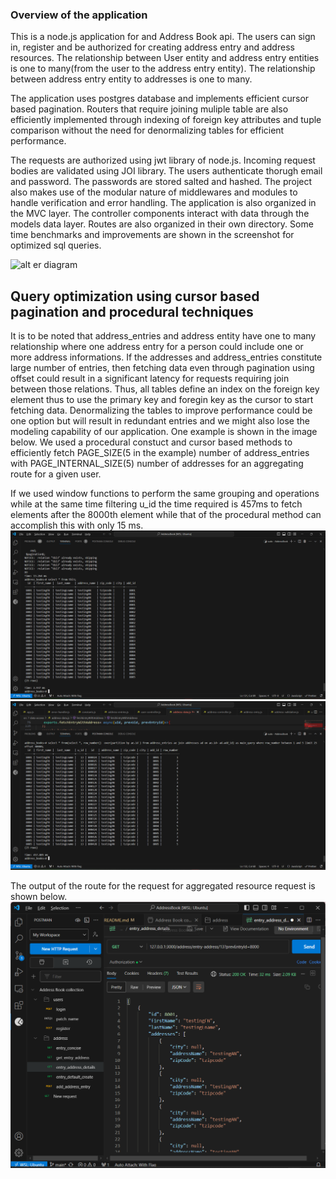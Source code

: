 ### Overview of the application
This is a node.js application for and Address Book api. The users can sign in, register and be authorized for creating address entry and address resources. The relationship between User entity and address entry entities is one to many(from the user to the address entry entity). The relationship between address entry entity to addresses is one to many.  

The application uses postgres database and implements efficient cursor based pagination. Routers that require joining muliple table are also efficiently implemented through indexing of foreign key attributes and tuple comparison without the need for denormalizing tables for efficient performance.

The requests are authorized using jwt library of node.js. Incoming request bodies are validated using JOI library. The users authenticate thorugh email and password. The passwords are stored salted and hashed. The project also makes use of the modular nature of middlewares and modules to handle verification and error handling.  The application is also organized in the MVC layer. The controller components interact with data through the models data layer. Routes are also organized in their own directory. Some time benchmarks and improvements are shown in the screenshot for optimized sql queries. 

![alt er diagram](readme/image.png)

## Query optimization using cursor based pagination and procedural techniques

It is to be noted that address_entries and address entity have one to many relationship where one address entry for a person could include one or more address informations. If the addresses and address_entries constitute large number of entries, then fetching data even through pagination using offset could result in a significant latency for requests requiring join between those relations.  Thus, all tables define an index on the foreign key element thus to use the primary key and foregin key as the cursor to start fetching data. Denormalizing the tables to improve performance could be one option but will result in redundant entries and we might also lose the modeling capability of our application. One example is shown in the image below. We used a procedural constuct and cursor based methods to efficiently fetch PAGE_SIZE(5 in the example) number of address_entries with PAGE_INTERNAL_SIZE(5) number of addresses for an aggregating route for a given user. 

If we used window functions to perform the same grouping and operations while at the same time filtering u_id the time required is 457ms to fetch elements after the 8000th element while that of the procedural method can accomplish this with only 15 ms. 
![alt optimized-proecural-sql-query](readmeimages/image-1.png)
![alt using-window-function](readmeimages/image-2.png)


The output of the route for the request for aggregated resource request is shown below.
![alt request](readmeimages/image-3.png)